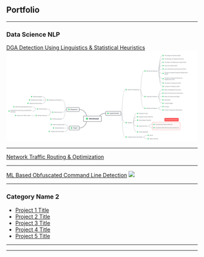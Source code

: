 ## Portfolio

---

### Data Science NLP 

[DGA Detection Using Linguistics & Statistical Heuristics](/dga_page)
<img src="images/Workload.png?raw=true"/>

---
[Network Traffic Routing & Optimization](/pdf/sample_presentation.pdf)

---
[ML Based Obfuscated Command Line Detection](http://example.com/)
<img src="images/dummy_thumbnail.jpg?raw=true"/>

---

### Category Name 2

- [Project 1 Title](http://example.com/)
- [Project 2 Title](http://example.com/)
- [Project 3 Title](http://example.com/)
- [Project 4 Title](http://example.com/)
- [Project 5 Title](http://example.com/)

---




---

